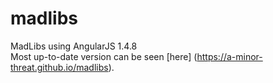 # madlibs
MadLibs using AngularJS 1.4.8 <br>
Most up-to-date version can be seen [here] (https://a-minor-threat.github.io/madlibs).
